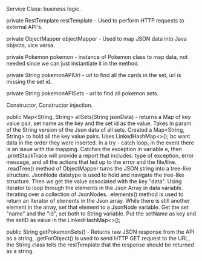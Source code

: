 Service Class: business logic.

private RestTemplate restTemplate - Used to perform HTTP requests to external API's.

private ObjectMapper objectMapper - Used to map JSON data into Java objects, vice versa.

private Pokemon pokemon - instance of Pokemon class to map data, not needed since we can just instantiate it in the method.

private String pokemonAPIUrl - url to find all the cards in the set, url is missing the set id.

private String pokemonAPISets - url to find all pokemon sets.

Constructor, Constructor injection.

public Map<String, String> allSets(String jsonData) - returns a Map of key value pair, set name as the key and the set id as the value.
Takes in param of the String version of the Json data of all sets. Created a Map<String, String> to hold all the key value pairs.
Uses LinkedHashMap<>(); bc want data in the order they were inserted. In a try - catch loop, in the event there is an issue with the mapping.
Catches the exception in variable e, then .printStackTrace will provide a report that includes: type of exception, error message, and all the actions that led up to the error and the file/line.
.readTree() method of ObjectMapper turns the JSON string into a tree-like structure. JsonNode datatype is used to hold and navigate the tree-like structure. 
Then we get the value associated with the key "data".
Using Iterator to loop through the elements in the Json Array in data variable. Iterating over a collection of JsonNodes. 
.elements() method is used to return an Iterator of elements in the Json array. 
While there is still another element in the array, set that element to a JsonNode variable. 
Get the set "name" and the "id", set both to String variable.
Put the setName as key and the setID as value in the LinkedHashMap<>();

public String getPokemonSets() - Returns raw JSON response from the API as a string, .getForObject() is used to send HTTP GET request to the URL,
the String.class tells the restTemplate that the response should be returned as a string.


